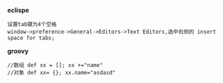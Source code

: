 **eclispe**
```
设置tab键为4个空格
window->preference->General->Editors->Text Editors,选中右侧的 insert space for tabs;
```




**groovy**  
```
//数组 def xx = []; xx +="name"
//对象 def xx= {}; xx.name="asdasd"
```
